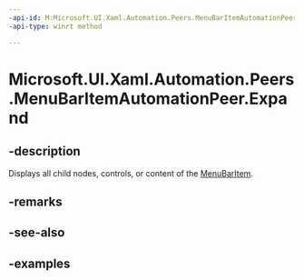 ```yaml
---
-api-id: M:Microsoft.UI.Xaml.Automation.Peers.MenuBarItemAutomationPeer.Expand
-api-type: winrt method

---
```

<!-- Method syntax.
public void MenuBarItemAutomationPeer.Expand()
-->

# Microsoft.UI.Xaml.Automation.Peers.MenuBarItemAutomationPeer.Expand


## -description

Displays all child nodes, controls, or content of the [MenuBarItem](../windows.ui.xaml.controls/menubaritem.md).


## -remarks


## -see-also


## -examples


